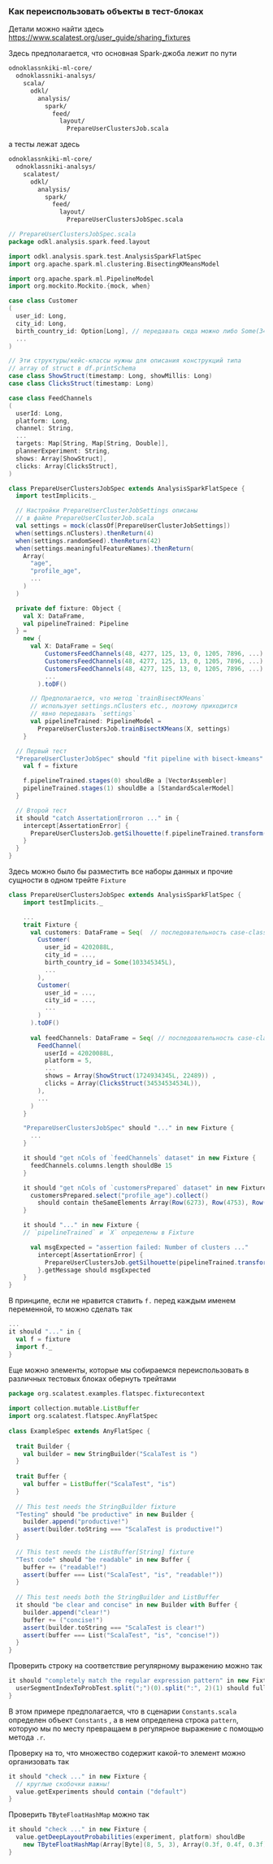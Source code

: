 ###  Как переиспользовать объекты в тест-блоках

Детали можно найти здесь https://www.scalatest.org/user_guide/sharing_fixtures

Здесь предполагается, что основная Spark-джоба лежит по пути 
```bash
odnoklassnkiki-ml-core/
  odnoklassniki-analsys/
    scala/
      odkl/
        analysis/
          spark/
            feed/
              layout/
                PrepareUserClustersJob.scala
```
а тесты лежат здесь
```bash
odnoklassnkiki-ml-core/
  odnoklassniki-analsys/
    scalatest/
      odkl/
        analysis/
          spark/
            feed/
              layout/
                PrepareUserClustersJobSpec.scala
```
```scala
// PrepareUserClustersJobSpec.scala
package odkl.analysis.spark.feed.layout

import odkl.analysis.spark.test.AnalysisSparkFlatSpec
import org.apache.spark.ml.clustering.BisectingKMeansModel

import org.apache.spark.ml.PipelineModel
import org.mockito.Mockito.{mock, when}

case class Customer
(
  user_id: Long,
  city_id: Long,
  birth_country_id: Option[Long], // передавать сюда можно либо Some(34345), либо null
  ...
)

// Эти структуры/кейс-классы нужны для описания конструкций типа
// array of struct в df.printSchema
case class ShowStruct(timestamp: Long, showMillis: Long)
case class ClicksStruct(timestamp: Long)

case class FeedChannels
(
  userId: Long,
  platform: Long,
  channel: String,
  ...
  targets: Map[String, Map[String, Double]],
  plannerExperiment: String,
  shows: Array[ShowStruct],
  clicks: Array[ClicksStruct],
)

class PrepareUserClustersJobSpec extends AnalysisSparkFlatSpece {
  import testImplicits._

  // Настройки PrepareUserClusterJobSettings описаны 
  // в файле PrepareUserClusterJob.scala
  val settings = mock(classOf[PrepareUserClusterJobSettings])
  when(settings.nClusters).thenReturn(4)
  when(settings.randomSeed).thenReturn(42)
  when(settings.meaningfulFeatureNames).thenReturn(
    Array(
      "age",
      "profile_age",
      ...
    )
  )

  private def fixture: Object {
    val X: DataFrame,
    val pipelineTrained: Pipeline
  } = 
    new {
      val X: DataFrame = Seq(
	      CustomersFeedChannels(48, 4277, 125, 13, 0, 1205, 7896, ...)
	      CustomersFeedChannels(48, 4277, 125, 13, 0, 1205, 7896, ...)
	      CustomersFeedChannels(48, 4277, 125, 13, 0, 1205, 7896, ...)
	      ...
	    ).toDF()

      // Предполагается, что метод `trainBisectKMeans`
      // использует settings.nClusters etc., поэтому приходится
      // явно передавать `settings`
      val pipelineTrained: PipelineModel =
        PrepareUserClustersJob.trainBisectKMeans(X, settings)
    }

  // Первый тест
  "PrepareUserClusterJobSpec" should "fit pipeline with bisect-kmeans" in {
    val f = fixture

    f.pipelineTrained.stages(0) shouldBe a [VectorAssembler]
    pipelineTrained.stages(1) shouldBe a [StandardScalerModel]
  }

  // Второй тест
  it should "catch AssertationErroron ..." in {
    intercept[AssertationError] {
      PrepareUserClustersJob.getSilhouette(f.pipelineTrained.transform(f.X))
    }
  }
}
```

Здесь можно было бы разместить все наборы данных и прочие сущности в одном трейте `Fixture`
```scala
class PrepareUserClustersJobSpec extends AnalysisSparkFlatSpec {
    import testImplicits._

    ...
	trait Fixture {
	  val customers: DataFrame = Seq(  // последовательность case-class
	    Customer(
	      user_id = 4202088L,
	      city_id = ...,
	      birth_country_id = Some(103345345L),
	      ...
	    ),
	    Customer(
	      user_id = ...,
	      city_id = ...,
	      ...
	    )
	  ).toDF()
	
	  val feedChannels: DataFrame = Seq( // последовательность case-class
	    FeedChannel(
	      userId = 42020088L,
	      platform = 5,
	      ...
	      shows = Array(ShowStruct(1724934345L, 22489)) ,
	      clicks = Array(ClicksStruct(34534534534L)),
	    ),
	    ...
	  )
	}

    "PrepareUserClustersJobSpec" should "..." in new Fixture {
      ...
    }

    it should "get nCols of `feedChannels` dataset" in new Fixture {
      feedChannels.columns.length shouldBe 15
    }

    it should "get nCols of `customersPrepared` dataset" in new Fixture {
      customersPrepared.select("profile_age").collect()
        should contain theSameElements Array(Row(6273), Row(4753), Row(2394))
    }

    it should "..." in new Fixture {
    // `pipelineTrained` и `X` определены в Fixture

      val msgExpected = "assertion failed: Number of clusters ..."
        intercept[AssertationError] {
          PrepareUserClustersJob.getSilhouette(pipelineTrained.transform(X))
        }.getMessage should msgExpected
    }
}	
```

В принципе, если не нравится ставить `f.` перед каждым именем переменной, то можно сделать так
```scala
...
it should "..." in {
  val f = fixture
  import f._
}
```

Еще можно элементы, которые мы собираемся переиспользовать в различных тестовых блоках обернуть трейтами
```scala
package org.scalatest.examples.flatspec.fixturecontext
  
import collection.mutable.ListBuffer
import org.scalatest.flatspec.AnyFlatSpec
  
class ExampleSpec extends AnyFlatSpec {
  
  trait Builder {
    val builder = new StringBuilder("ScalaTest is ")
  }
  
  trait Buffer {
    val buffer = ListBuffer("ScalaTest", "is")
  }
  
  // This test needs the StringBuilder fixture
  "Testing" should "be productive" in new Builder {
    builder.append("productive!")
    assert(builder.toString === "ScalaTest is productive!")
  }
  
  // This test needs the ListBuffer[String] fixture
  "Test code" should "be readable" in new Buffer {
    buffer += ("readable!")
    assert(buffer === List("ScalaTest", "is", "readable!"))
  }
  
  // This test needs both the StringBuilder and ListBuffer
  it should "be clear and concise" in new Builder with Buffer {
    builder.append("clear!")
    buffer += ("concise!")
    assert(builder.toString === "ScalaTest is clear!")
    assert(buffer === List("ScalaTest", "is", "concise!"))
  }
}
```

Проверить строку на соответствие регулярному выражению можно так
```scala
it should "completely match the regular expression pattern" in new Fixture {
  userSegmentIndexToProbTest.split(";")(0).split(":", 2)(1) should fullyMatch regex Constants.pattern.r
}
```

В этом примере предполагается, что в сценарии `Constants.scala` определен объект `Constants` , а в нем определена строка `pattern`, которую мы по месту превращаем в регулярное выражение с помощью метода `.r`.

Проверку на то, что множество содержит какой-то элемент можно организовать так
```scala
it should "check ..." in new Fixture {
  // круглые скобочки важны!
  value.getExperiments should contain ("default")
}
```

Проверить `TByteFloatHashMap` можно так
```scala
it should "check ..." in new Fixture {
  value.getDeepLayoutProbabilities(experiment, platform) shouldBe
    new TByteFloatHashMap(Array[Byte](8, 5, 3), Array(0.3f, 0.4f, 0.3f))
}
```